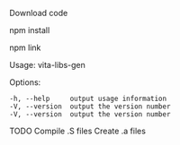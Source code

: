 Download code

npm install

npm link

  Usage: vita-libs-gen <filename>

  Options:

    -h, --help     output usage information
    -V, --version  output the version number
    -V, --version  output the version number
    

TODO 
Compile .S files
Create .a files
